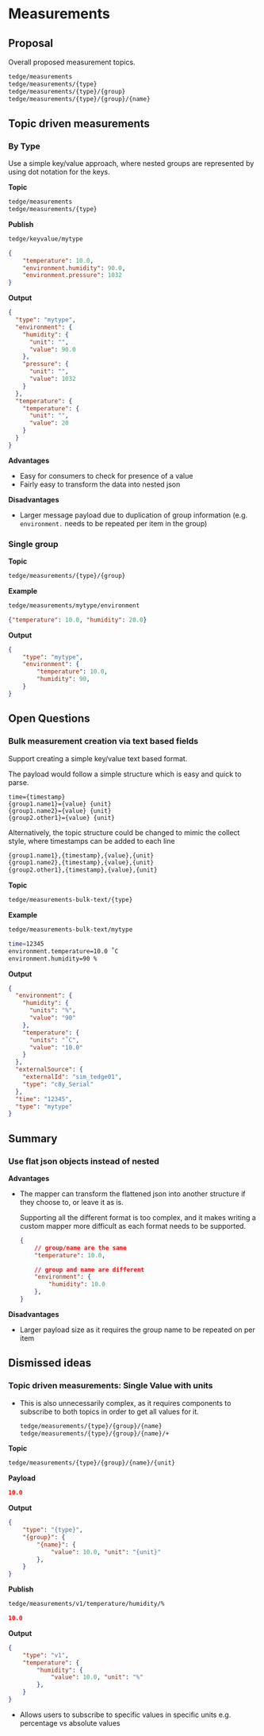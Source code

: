 # Measurements

## Proposal

Overall proposed measurement topics.

```sh
tedge/measurements
tedge/measurements/{type}
tedge/measurements/{type}/{group}
tedge/measurements/{type}/{group}/{name}
```

## Topic driven measurements


### By Type

Use a simple key/value approach, where nested groups are represented by using dot notation for the keys.

**Topic**

```sh
tedge/measurements
tedge/measurements/{type}
```

**Publish**

```sh
tedge/keyvalue/mytype
```

```json
{
    "temperature": 10.0,
    "environment.humidity": 90.0,
    "environment.pressure": 1032
}
```

**Output**

```json
{
  "type": "mytype",
  "environment": {
    "humidity": {
      "unit": "",
      "value": 90.0
    },
    "pressure": {
      "unit": "",
      "value": 1032
    }
  },
  "temperature": {
    "temperature": {
      "unit": "",
      "value": 20
    }
  }
}
```

**Advantages**

* Easy for consumers to check for presence of a value
* Fairly easy to transform the data into nested json

**Disadvantages**

* Larger message payload due to duplication of group information (e.g. `environment.` needs to be repeated per item in the group)


### Single group

**Topic**

```sh
tedge/measurements/{type}/{group}
```

**Example**

```sh
tedge/measurements/mytype/environment
```

```json
{"temperature": 10.0, "humidity": 20.0}
```

**Output**

```json
{
    "type": "mytype",
    "environment": {
        "temperature": 10.0,
        "humidity": 90,
    }
}
```

## Open Questions


### Bulk measurement creation via text based fields

Support creating a simple key/value text based format.

The payload would follow a simple structure which is easy and quick to parse.

```
time={timestamp}
{group1.name1}={value} {unit}
{group1.name2}={value} {unit}
{group2.other1}={value} {unit}
```

Alternatively, the topic structure could be changed to mimic the collect style, where timestamps can be added to each line

```sh
{group1.name1},{timestamp},{value},{unit}
{group1.name2},{timestamp},{value},{unit}
{group2.other1},{timestamp},{value},{unit}
```

**Topic**

```sh
tedge/measurements-bulk-text/{type}
```

**Example**

```sh
tedge/measurements-bulk-text/mytype
```

```sh
time=12345
environment.temperature=10.0 ˚C
environment.humidity=90 %
```

**Output**

```json
{
  "environment": {
    "humidity": {
      "units": "%",
      "value": "90"
    },
    "temperature": {
      "units": "˚C",
      "value": "10.0"
    }
  },
  "externalSource": {
    "externalId": "sim_tedge01",
    "type": "c8y_Serial"
  },
  "time": "12345",
  "type": "mytype"
}
```

## Summary

### Use flat json objects instead of nested

**Advantages**

* The mapper can transform the flattened json into another structure if they choose to, or leave it as is.

    Supporting all the different format is too complex, and it makes writing a custom mapper more difficult as each format needs to be supported.

    ```json
    {
        // group/name are the same
        "temperature": 10.0,

        // group and name are different
        "environment": {
            "humidity": 10.0
        },
    }
    ```

**Disadvantages**

* Larger payload size as it requires the group name to be repeated on per item


## Dismissed ideas

### Topic driven measurements: Single Value with units

* This is also unnecessarily complex, as it requires components to subscribe to both topics in order to get all values for it.

    ```sh
    tedge/measurements/{type}/{group}/{name}
    tedge/measurements/{type}/{group}/{name}/+
    ```

**Topic**

```sh
tedge/measurements/{type}/{group}/{name}/{unit}
```

**Payload**

```json
10.0
```

**Output**

```json
{
    "type": "{type}",
    "{group}": {
        "{name}": {
            "value": 10.0, "unit": "{unit}"
        },
    }
}
```

**Publish**

```sh
tedge/measurements/v1/temperature/humidity/%
```

```json
10.0
```

**Output**

```json
{
    "type": "v1",
    "temperature": {
        "humidity": {
            "value": 10.0, "unit": "%"
        },
    }
}
```

* Allows users to subscribe to specific values in specific units e.g. percentage vs absolute values
